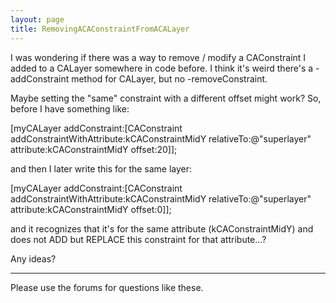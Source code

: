 ```yaml
---
layout: page
title: RemovingACAConstraintFromACALayer
---
```


I was wondering if there was a way to remove / modify a CAConstraint I added to a CALayer somewhere in code before.
I think it's weird there's a -addConstraint method for CALayer, but no -removeConstraint.

Maybe setting the "same" constraint with a different offset might work?
So, before I have something like:
    
[myCALayer addConstraint:[CAConstraint addConstraintWithAttribute:kCAConstraintMidY relativeTo:@"superlayer" attribute:kCAConstraintMidY offset:20]];

and then I later write this for the same layer:
    
[myCALayer addConstraint:[CAConstraint addConstraintWithAttribute:kCAConstraintMidY relativeTo:@"superlayer" attribute:kCAConstraintMidY offset:0]];

and it recognizes that it's for the same attribute (kCAConstraintMidY) and does not ADD but REPLACE this constraint for that attribute...?

Any ideas?

----
Please use the forums for questions like these.

